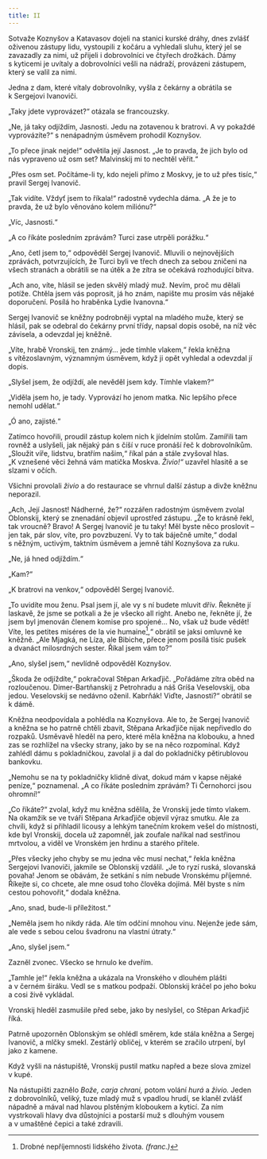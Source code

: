 ```yaml
---
title: II
---
```


Sotvaže Koznyšov a Katavasov dojeli na stanici kurské dráhy, dnes zvlášť oživenou zástupy lidu, vystoupili z kočáru a vyhledali sluhu, který jel se zavazadly za nimi, už přijeli i dobrovolníci ve čtyřech drožkách. Dámy s kyticemi je uvítaly a dobrovolníci vešli na nádraží, provázeni zástupem, který se valil za nimi.

Jedna z dam, které vítaly dobrovolníky, vyšla z čekárny a obrátila se k Sergejovi Ivanoviči.

„Taky jdete vyprovázet?“ otázala se francouzsky.

„Ne, já taky odjíždím, Jasnosti. Jedu na zotavenou k bratrovi. A vy pokaždé vyprovázíte?“ s nenápadným úsměvem prohodil Koznyšov.

„To přece jinak nejde!“ odvětila její Jasnost. „Je to pravda, že jich bylo od nás vypraveno už osm set? Malvinskij mi to nechtěl věřit.“

„Přes osm set. Počítáme-li ty, kdo nejeli přímo z Moskvy, je to už přes tisíc,“ pravil Sergej Ivanovič.

„Tak vidíte. Vždyť jsem to říkala!“ radostně vydechla dáma. „A že je to pravda, že už bylo věnováno kolem miliónu?“

„Víc, Jasnosti.“

„A co říkáte posledním zprávám? Turci zase utrpěli porážku.“

„Ano, četl jsem to,“ odpověděl Sergej Ivanovič. Mluvili o nejnovějších zprávách, potvrzujících, že Turci byli ve třech dnech za sebou zničeni na všech stranách a obrátili se na útěk a že zítra se očekává rozhodující bitva.

„Ach ano, víte, hlásil se jeden skvělý mladý muž. Nevím, proč mu dělali potíže. Chtěla jsem vás poprosit, já ho znám, napište mu prosím vás nějaké doporučení. Posílá ho hraběnka Lydie Ivanovna.“

Sergej Ivanovič se kněžny podrobněji vyptal na mladého muže, který se hlásil, pak se odebral do čekárny první třídy, napsal dopis osobě, na níž věc závisela, a odevzdal jej kněžně.

„Víte, hrabě Vronskij, ten známý… jede tímhle vlakem,“ řekla kněžna s vítězoslavným, významným úsměvem, když ji opět vyhledal a odevzdal jí dopis.

„Slyšel jsem, že odjíždí, ale nevěděl jsem kdy. Tímhle vlakem?“

„Viděla jsem ho, je tady. Vyprovází ho jenom matka. Nic lepšího přece nemohl udělat.“

„Ó ano, zajisté.“

Zatímco hovořili, proudil zástup kolem nich k jídelním stolům. Zamířili tam rovněž a uslyšeli, jak nějaký pán s číší v ruce pronáší řeč k dobrovolníkům. „Sloužit víře, lidstvu, bratřím našim,“ říkal pán a stále zvyšoval hlas. „K vznešené věci žehná vám matička Moskva. _Živio!“_ uzavřel hlasitě a se slzami v očích.

Všichni provolali _živio_ a do restaurace se vhrnul další zástup a divže kněžnu neporazil.

„Ach, Její Jasnost! Nádherné, že?“ rozzářen radostným úsměvem zvolal Oblonskij, který se znenadání objevil uprostřed zástupu. „Že to krásně řekl, tak vroucně? Bravo! A Sergej Ivanovič je tu taky! Měl byste něco proslovit – jen tak, pár slov, víte, pro povzbuzení. Vy to tak báječně umíte,“ dodal s něžným, uctivým, taktním úsměvem a jemně táhl Koznyšova za ruku.

„Ne, já hned odjíždím.“

„Kam?“

„K bratrovi na venkov,“ odpověděl Sergej Ivanovič.

„To uvidíte mou ženu. Psal jsem jí, ale vy s ní budete mluvit dřív. Řekněte jí laskavě, že jsme se potkali a že je všecko all right. Anebo ne, řekněte jí, že jsem byl jmenován členem komise pro spojené… No, však už bude vědět! Víte, les petites miséres de la vie humaine[^61],“ obrátil se jaksi omluvně ke kněžně. „Ale Mjagká, ne Líza, ale Bibiche, přece jenom posílá tisíc pušek a dvanáct milosrdných sester. Říkal jsem vám to?“

„Ano, slyšel jsem,“ nevlídně odpověděl Koznyšov.

„Škoda že odjíždíte,“ pokračoval Stěpan Arkaďjič. „Pořádáme zítra oběd na rozloučenou. Dimer-Bartňanskij z Petrohradu a náš Gríša Veselovskij, oba jedou. Veselovskij se nedávno oženil. Kabrňák! Viďte, Jasnosti?“ obrátil se k dámě.

Kněžna neodpovídala a pohlédla na Koznyšova. Ale to, že Sergej Ivanovič a kněžna se ho patrně chtěli zbavit, Stěpana Arkaďjiče nijak nepřivedlo do rozpaků. Usměvavě hleděl na pero, které měla kněžna na klobouku, a hned zas se rozhlížel na všecky strany, jako by se na něco rozpomínal. Když zahlédl dámu s pokladničkou, zavolal ji a dal do pokladničky pětirublovou bankovku.

„Nemohu se na ty pokladničky klidně dívat, dokud mám v kapse nějaké peníze,“ poznamenal. „A co říkáte posledním zprávám? Ti Černohorci jsou ohromní!“

„Co říkáte?“ zvolal, když mu kněžna sdělila, že Vronskij jede tímto vlakem. Na okamžik se ve tváři Stěpana Arkaďjiče objevil výraz smutku. Ale za chvíli, když si přihladil licousy a lehkým tanečním krokem vešel do místnosti, kde byl Vronskij, docela už zapomněl, jak zoufale naříkal nad sestřinou mrtvolou, a viděl ve Vronském jen hrdinu a starého přítele.

„Přes všecky jeho chyby se mu jedna věc musí nechat,“ řekla kněžna Sergejovi Ivanoviči, jakmile se Oblonskij vzdálil. „Je to ryzí ruská, slovanská povaha! Jenom se obávám, že setkání s ním nebude Vronskému příjemné. Říkejte si, co chcete, ale mne osud toho člověka dojímá. Měl byste s ním cestou pohovořit,“ dodala kněžna.

„Ano, snad, bude-li příležitost.“

„Neměla jsem ho nikdy ráda. Ale tím odčiní mnohou vinu. Nejenže jede sám, ale vede s sebou celou švadronu na vlastní útraty.“

„Ano, slyšel jsem.“

Zazněl zvonec. Všecko se hrnulo ke dveřím.

„Tamhle je!“ řekla kněžna a ukázala na Vronského v dlouhém plášti a v černém širáku. Vedl se s matkou podpaží. Oblonskij kráčel po jeho boku a cosi živě vykládal.

Vronskij hleděl zasmušile před sebe, jako by neslyšel, co Stěpan Arkaďjič říká.

Patrně upozorněn Oblonským se ohlédl směrem, kde stála kněžna a Sergej Ivanovič, a mlčky smekl. Zestárlý obličej, v kterém se zračilo utrpení, byl jako z kamene.

Když vyšli na nástupiště, Vronskij pustil matku napřed a beze slova zmizel v kupé.

Na nástupišti zaznělo _Bože, carja chrani,_ potom volání _hurá_ a _živio._ Jeden z dobrovolníků, veliký, tuze mladý muž s vpadlou hrudí, se klaněl zvlášť nápadně a mával nad hlavou plstěným kloboukem a kyticí. Za ním vystrkovali hlavy dva důstojníci a postarší muž s dlouhým vousem a v umaštěné čepici a také zdravili.

  

[^61]: Drobné nepříjemnosti lidského života. _(franc.)_
